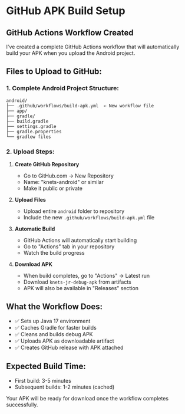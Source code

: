 # GitHub APK Build Setup

## GitHub Actions Workflow Created

I've created a complete GitHub Actions workflow that will automatically build your APK when you upload the Android project.

## Files to Upload to GitHub:

### 1. Complete Android Project Structure:
```
android/
├── .github/workflows/build-apk.yml  ← New workflow file
├── app/
├── gradle/
├── build.gradle
├── settings.gradle
├── gradle.properties
└── gradlew files
```

### 2. Upload Steps:

1. **Create GitHub Repository**
   - Go to GitHub.com → New Repository
   - Name: "knets-android" or similar
   - Make it public or private

2. **Upload Files**
   - Upload entire `android` folder to repository
   - Include the new `.github/workflows/build-apk.yml` file

3. **Automatic Build**
   - GitHub Actions will automatically start building
   - Go to "Actions" tab in your repository
   - Watch the build progress

4. **Download APK**
   - When build completes, go to "Actions" → Latest run
   - Download `knets-jr-debug-apk` from artifacts
   - APK will also be available in "Releases" section

## What the Workflow Does:
- ✅ Sets up Java 17 environment
- ✅ Caches Gradle for faster builds
- ✅ Cleans and builds debug APK
- ✅ Uploads APK as downloadable artifact
- ✅ Creates GitHub release with APK attached

## Expected Build Time:
- First build: 3-5 minutes
- Subsequent builds: 1-2 minutes (cached)

Your APK will be ready for download once the workflow completes successfully.